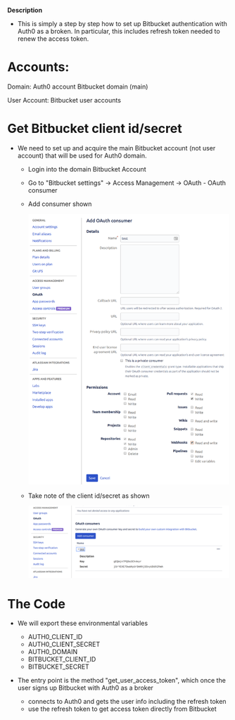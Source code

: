 **Description**

  - This is simply a step by step how to set up Bitbucket authentication with Auth0 as a broken.  In particular, this includes refresh token needed to renew the access token.

# Accounts:

Domain: 
    Auth0 account
    Bitbucket domain (main)

User Account:
    Bitbucket user accounts 

# Get Bitbucket client id/secret

   - We need to set up and acquire the main Bitbucket account (not user account) that will be used for Auth0 domain.
    
     * Login into the domain Bitbucket Account
     * Go to "Bitbucket settings" -> Access Management -> OAuth - OAuth consumer
     * Add consumer shown

       ![](oauth-consumer-1.png)

     * Take note of the client id/secret as shown

       ![](oauth-consumer-2.png)

# The Code

   - We will export these environmental variables

        * AUTH0_CLIENT_ID
        * AUTH0_CLIENT_SECRET
        * AUTH0_DOMAIN
        * BITBUCKET_CLIENT_ID
        * BITBUCKET_SECRET

   - The entry point is the method "get_user_access_token", which once the user signs up Bitbucket with Auth0 as a broker

      * connects to Auth0 and gets the user info including the refresh token
      * use the refresh token to get access token directly from Bitbucket
